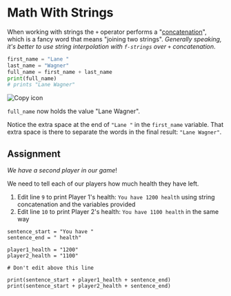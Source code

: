 
# Math With Strings

When working with strings the `+` operator performs a "[concatenation](https://en.wikipedia.org/wiki/Concatenation)", which is a fancy word that means "joining two strings". _Generally speaking, it's better to use string interpolation with `f-strings` over `+` concatenation_.

```py
first_name = "Lane "
last_name = "Wagner"
full_name = first_name + last_name
print(full_name)
# prints "Lane Wagner"
```

![Copy icon](/img/copy_icon.svg)

`full_name` now holds the value "Lane Wagner".

Notice the extra space at the end of `"Lane "` in the `first_name` variable. That extra space is there to separate the words in the final result: `"Lane Wagner"`.

## Assignment

_We have a second player in our game_!

We need to tell each of our players how much health they have left.

1. Edit line `9` to print Player 1's health: `You have 1200 health` using string concatenation and the variables provided
2. Edit line `10` to print Player 2's health: `You have 1100 health` in the same way



```
sentence_start = "You have "
sentence_end = " health"

player1_health = "1200"
player2_health = "1100"

# Don't edit above this line

print(sentence_start + player1_health + sentence_end)
print(sentence_start + player2_health + sentence_end)
```
